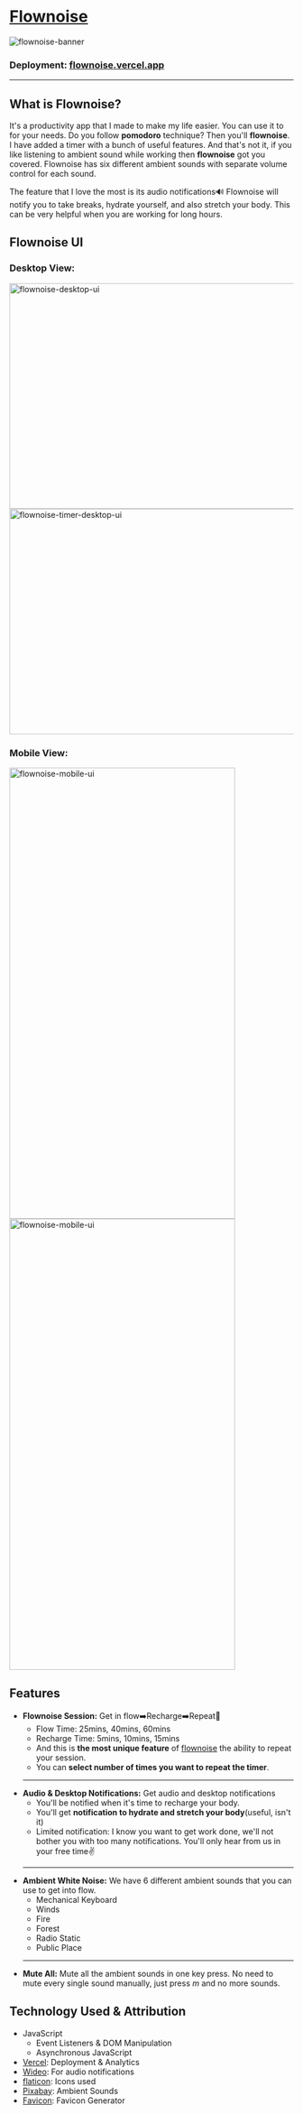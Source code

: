 # [Flownoise](https://flownoise.vercel.app/)
![flownoise-banner](./Assests/flownoise%20banner.png)

### Deployment: [flownoise.vercel.app](https://flownoise.vercel.app/)
---

## What is Flownoise?
It's a productivity app that I made to make my life easier. You can use it to for your needs. Do you follow **pomodoro** technique? Then you'll **flownoise**. I have added a timer with a bunch of useful features. And that's not it, if you like listening to ambient sound while working then **flownoise** got you covered. Flownoise has six different ambient sounds with separate volume control for each sound.

The feature that I love the most is its audio notifications🔊 Flownoise will notify you to take breaks, hydrate yourself, and also stretch your body. This can be very helpful when you are working for long hours.

## Flownoise UI

### Desktop View:
<img src="./Assests/Screenshot%202022-12-27%20171719.png" alt="flownoise-desktop-ui" width="800px" height="400px">

<img src="./Assests/Screenshot%202022-12-27%20171837.png" alt="flownoise-timer-desktop-ui" width="800px" height="400px">

### Mobile View:
<img src="./Assests/Screenshot%202022-12-27%20172032.png" alt="flownoise-mobile-ui" width="400px" height="800px">  <img src="./Assests/Screenshot%202022-12-27%20172016.png" alt="flownoise-mobile-ui" width="400px" height="800px">


## Features
- **Flownoise Session:** Get in flow➡️Recharge➡️Repeat🔁
  - Flow Time: 25mins, 40mins, 60mins
  -  Recharge Time: 5mins, 10mins, 15mins
  - And this is **the most unique feature** of [flownoise](https://flownoise.vercel.app/) the ability to repeat your session.
  - You can **select number of times you want to repeat the timer**.
  ---
- **Audio & Desktop Notifications:** Get audio and desktop notifications
  - You'll be notified when it's time to recharge your body.
  - You'll get **notification to hydrate and stretch your body**(useful, isn't it)
  - Limited notification: I know you want to get work done, we'll not bother you with too many notifications. You'll only hear from us in your free time✌️
  ---
- **Ambient White Noise:** We have 6 different ambient sounds that you can use to get into flow.
  - Mechanical Keyboard
  - Winds
  - Fire
  - Forest
  - Radio Static
  - Public Place
  ---
- **Mute All:** Mute all the ambient sounds in one key press. No need to mute every single sound manually, just press *m* and no more sounds.

## Technology Used & Attribution
- JavaScript
  - Event Listeners & DOM Manipulation
  - Asynchronous JavaScript
- [Vercel](https://vercel.com/): Deployment & Analytics
- [Wideo](https://wideo.co/text-to-speech/): For audio notifications
- [flaticon](https://www.flaticon.com/): Icons used
- [Pixabay](http://pixabay.com/music): Ambient Sounds
- [Favicon](favicon.io): Favicon Generator

